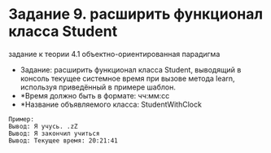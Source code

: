# Задание 9. расширить функционал класса Student
задание к теории 4.1 объектно-ориентированная парадигма
* Задание: расширить функционал класса Student, выводящий в консоль текущее системное время при вызове метода learn, используя приведённый в примере шаблон.
* *Время должно быть в формате: чч:мм:сс
* *Название объявляемого класса: StudentWithClock

```
Пример:
Вывод: Я учусь. .zZ
Вывод: Я закончил учиться
Вывод: Текущее время: 20:21:41
```
